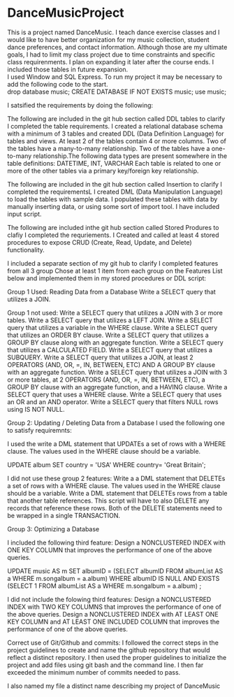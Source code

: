 # DanceMusicProject
This is a  project named DanceMusic.  I teach dance exercise classes and  I would like to have better organization for my music collection, student dance preferences,  and contact information.  Although those are my ultimate goals,  I had to limit my class project due to time constraints and specific class requirenments.  I plan on expanding it later after the course ends. I included those tables in future expansion.  
I used Window and SQL Express.   To run my project it may be necessary to add the following code to the start.  
drop database music;
CREATE DATABASE IF NOT EXISTS music;
use music; 


I satsified the requirements by doing the following:

   The following are included in  the git hub section  called DDL tables to clarify I completed the table requirements.  I  created a relational database schema with a minimum of 3 tables and created DDL (Data Definition Language) for tables and views. At least 2 of the tables  contain 4 or more columns. Two of the tables  have a many-to-many relationship.  Two of the tables  have a one-to-many relationship.The following data types are present somewhere in the table definitions: DATETIME, INT, VARCHAR
Each table is related to one or more of the other tables via a primary key/foreign key relationship.

The following are included in the git hub section called Insertion to clarify I completed the requirementsL
 I created DML (Data Manipulation Language) to load the tables with sample data.
I populated these tables with data by manually inserting data, or using some sort of import tool.  I have included input script. 

The following are included inthe git hub section called Stored Produres to clafiy I completed the requriements. 
I Created and called at least 4 stored procedures to expose CRUD (Create, Read, Update, and Delete) functionality.

I included a separate section of my git hub to clarify I completed features from all 3 group
Chose at least 1 item from each group on the Features List below and implemented them in my stored procedures or DDL script:


Group 1 Used: Reading Data from a Database
Write a  SELECT query that utilizes a JOIN.



Group 1  not used:
Write a  SELECT query that utilizes a JOIN with 3 or more tables.
Write a  SELECT query that utilizes a LEFT JOIN.
Write a  SELECT query that utilizes a variable in the WHERE clause.
Write a  SELECT query that utilizes an ORDER BY clause.
Write a  SELECT query that utilizes a GROUP BY clause along with an aggregate function.
Write a SELECT query that utilizes a CALCULATED FIELD.
Write a SELECT query that utilizes a SUBQUERY.
Write a SELECT query that utilizes a JOIN, at least 2 OPERATORS (AND, OR, =, IN, BETWEEN, ETC) AND A GROUP BY clause with an aggregate function.
Write a SELECT query that utilizes a JOIN with 3 or more tables, at 2 OPERATORS (AND, OR, =, IN, BETWEEN, ETC), a GROUP BY clause with an aggregate function, and a HAVING clause.
Write a SELECT query that uses a WHERE clause.
Write a  SELECT query that uses an OR and an AND operator.
Write a  SELECT query that filters NULL rows using IS NOT NULL.







Group 2: Updating / Deleting Data from a Database  I used the following one to satisfy requiremnts:

  I used the write a DML statement that UPDATEs a set of rows with a WHERE clause. The values used in the WHERE clause should be a variable.


UPDATE album
SET country = 'USA'
WHERE country= 'Great Britain';


I did not use these group 2 features:
Write a a DML statement that DELETEs a set of rows with a WHERE clause. The values used in the WHERE clause should be a variable.
Write a DML statement that DELETEs rows from a table that another table references. This script will have to also DELETE any records that reference these rows. Both of the DELETE statements need to be wrapped in a single TRANSACTION.


Group 3: Optimizing a Database

I included the following third feature:   Design a NONCLUSTERED INDEX with ONE KEY COLUMN that improves the performance of one of the above queries.

UPDATE music AS m
SET albumID = (SELECT albumID FROM albumList AS a WHERE m.songalbum = a.album) 
WHERE albumID IS NULL
  AND EXISTS (SELECT 1 FROM albumList AS a WHERE m.songalbum = a.album) ; 



I did not include the folowing third features:
Design a NONCLUSTERED INDEX with TWO KEY COLUMNS that improves the performance of one of the above queries.
Design a NONCLUSTERED INDEX with AT LEAST ONE KEY COLUMN and AT LEAST ONE INCLUDED COLUMN that improves the performance of one of the above queries.


Correct use of Git/Github and commits: I followed the correct steps in the project guidelines to create and name the github repository that would reflect a distinct repository. I then used the proper guidelines to initialize the project and add files using git bash and the command line. I then far exceeded the minimum number of commits needed to pass.

I also named my file a distinct name describing my project of DanceMusic




